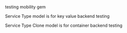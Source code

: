 testing mobility gem

Service Type model is for key value backend testing

Service Type Clone model is for container backend testing
